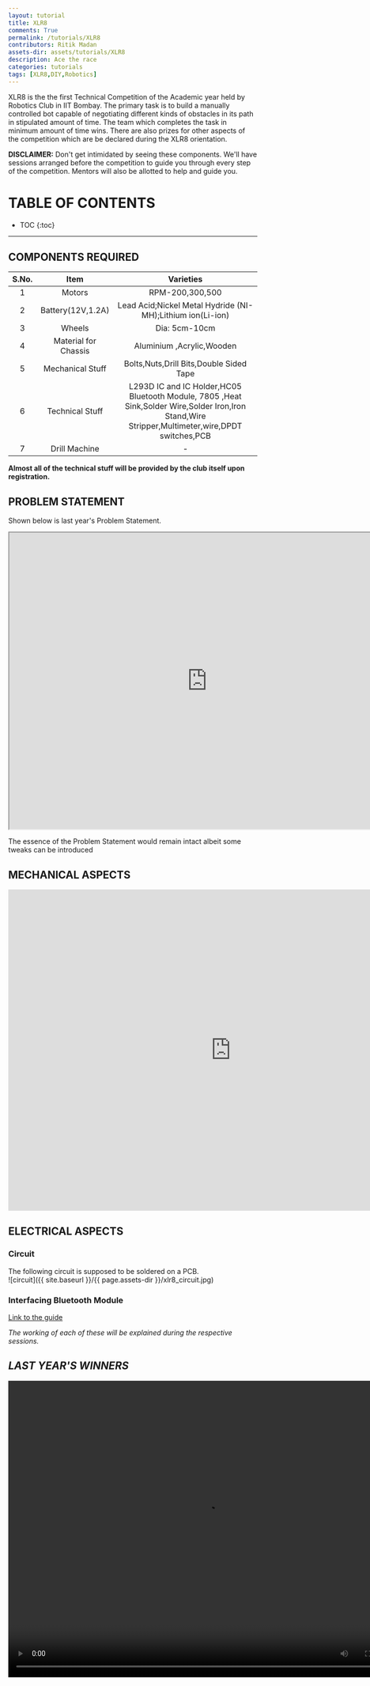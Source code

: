 ```yaml
---
layout: tutorial
title: XLR8
comments: True
permalink: /tutorials/XLR8
contributors: Ritik Madan
assets-dir: assets/tutorials/XLR8
description: Ace the race
categories: tutorials
tags: [XLR8,DIY,Robotics]
---
```


XLR8 is the the first Technical Competition of the Academic year held by Robotics Club in IIT Bombay. The primary task is to build a manually controlled bot capable of negotiating different kinds of obstacles in its path in stipulated amount of time. The team which completes the task in minimum amount of time wins. There are also prizes for other aspects of the competition which are be declared during the XLR8 orientation.

**DISCLAIMER:** Don't get intimidated by seeing these components. We'll have sessions arranged before the competition to guide you through every step of the competition. Mentors  will also be allotted to help and guide you.

<h1>TABLE OF CONTENTS</h1>

* TOC
{:toc}
<hr>

## COMPONENTS REQUIRED

|S.No. | Item            	| Varieties     |
|:----:|:-------------:  	|:-------------:|
|   1  | Motors          	| RPM-200,300,500|
|	2  |Battery(12V,1.2A)	| Lead Acid;Nickel Metal Hydride (NI-MH);Lithium ion(Li-ion)|
|	3  |Wheels 			 	| Dia: 5cm-10cm     |
|   4  |Material for Chassis|Aluminium ,Acrylic,Wooden |
|	5  |Mechanical Stuff	| Bolts,Nuts,Drill Bits,Double Sided Tape|
|	6  |Technical Stuff		|L293D IC and IC Holder,HC05 Bluetooth Module, 7805 ,Heat Sink,Solder Wire,Solder Iron,Iron Stand,Wire Stripper,Multimeter,wire,DPDT switches,PCB|
|   7  |Drill Machine		| - |

**Almost all of the technical stuff will be provided by the club itself upon registration.**

## PROBLEM STATEMENT
Shown below is last year's Problem Statement.
<center>
<iframe  src="https://docs.google.com/document/d/14tQoom9PaKOk1WBhgi2lqF6kOkLIoFLo-tcHaxS7TYk/pub?embedded=true" width="800" height="600"></iframe>
</center>

The essence of the Problem Statement would remain intact albeit some tweaks can be introduced

## MECHANICAL ASPECTS
<center>  
<iframe src="https://docs.google.com/presentation/d/1MDPm4OmmbW2QOJjqbY4_72j-fr36CNGe6o4N6XjvfBM/embed?start=true&loop=false&delayms=10000" frameborder="0" width="900" height="650" allowfullscreen="true" mozallowfullscreen="true" webkitallowfullscreen="true"></iframe>
</center>

## ELECTRICAL ASPECTS

### Circuit
The following circuit is supposed to be soldered on a PCB.  
![circuit]({{ site.baseurl }}/{{ page.assets-dir }}/xlr8_circuit.jpg)  

### Interfacing Bluetooth Module
[Link to the guide](https://stab-iitb.org/media/2015/club_assets/robo/XLR8_Bluetooth_RF_module_Soldering_guide-1.pdf)  

<em>The working of each of these will be explained during the respective sessions.<em>

## LAST YEAR'S WINNERS
<video width="800" height="600" controls>
  <source src="{{ site.baseurl }}/{{ page.assets-dir }}/xlr8_winner.mp4" type="video/mp4">
Your browser does not support the video tag.
</video>
